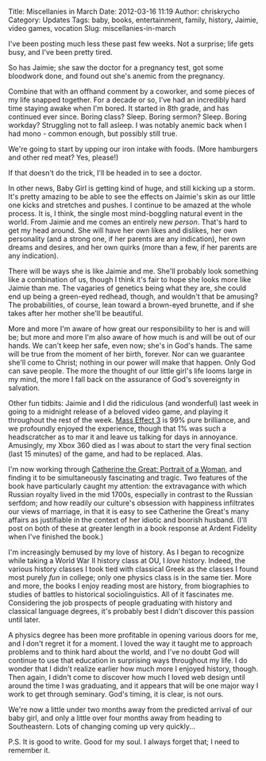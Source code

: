Title: Miscellanies in March
Date: 2012-03-16 11:19
Author: chriskrycho
Category: Updates
Tags: baby, books, entertainment, family, history, Jaimie, video games, vocation
Slug: miscellanies-in-march

I've been posting much less these past few weeks. Not a surprise; life
gets busy, and I've been pretty tired.

So has Jaimie; she saw the doctor for a pregnancy test, got some
bloodwork done, and found out she's anemic from the pregnancy.

Combine that with an offhand comment by a coworker, and some pieces of
my life snapped together. For a decade or so, I've had an incredibly
hard time staying awake when I'm bored. It started in 8th grade, and has
continued ever since. Boring class? Sleep. Boring sermon? Sleep. Boring
workday? Struggling not to fall asleep. I was notably anemic back when I
had mono - common enough, but possibly still true. <!--more-->

We're going to start by upping our iron intake with foods. (More
hamburgers and other red meat? Yes, please!)

If that doesn't do the trick, I'll be headed in to see a doctor.

In other news, Baby Girl is getting kind of huge, and still kicking up a
storm. It's pretty amazing to be able to see the effects on Jaimie's
skin as our little one kicks and stretches and pushes. I continue to be
amazed at the whole process. It is, I think, the single most
mind-boggling natural event in the world. From Jaimie and me comes an
entirely new *person*. That's hard to get my head around. She will have
her own likes and dislikes, her own personality (and a strong one, if
her parents are any indication), her own dreams and desires, and her own
quirks (more than a few, if her parents are any indication).

There will be ways she is like Jaimie and me. She'll probably look
something like a combination of us, though I think it's fair to hope she
looks more like Jaimie than me. The vagaries of genetics being what they
are, she could end up being a green-eyed redhead, though, and wouldn't
that be amusing? The probabilities, of course, lean toward a brown-eyed
brunette, and if she takes after her mother she'll be beautiful.

More and more I'm aware of how great our responsibility to her is and
will be; but more and more I'm also aware of how much is and will be out
of our hands. We can't keep her safe, even now; she's in God's hands.
The same will be true from the moment of her birth, forever. Nor can we
guarantee she'll come to Christ; nothing in our power will make that
happen. Only God can save people. The more the thought of our little
girl's life looms large in my mind, the more I fall back on the
assurance of God's sovereignty in salvation.

Other fun tidbits: Jaimie and I did the ridiculous (and wonderful) last
week in going to a midnight release of a beloved video game, and playing
it throughout the rest of the week. [Mass Effect 3][] is 99% pure
brilliance, and we profoundly enjoyed the experience, though that 1% was
such a headscratcher as to mar it and leave us talking for days in
annoyance. Amusingly, my Xbox 360 died as I was about to start the very
final section (last 15 minutes) of the game, and had to be replaced.
Alas.

I'm now working through [Catherine the Great: Portrait of a Woman][],
and finding it to be simultaneously fascinating and tragic. Two features
of the book have particularly caught my attention: the extravagance with
which Russian royalty lived in the mid 1700s, especially in contrast to
the Russian serfdom; and how readily our culture's obsession with
happiness infiltrates our views of marriage, in that it is easy to see
Catherine the Great's many affairs as justifiable in the context of her
idiotic and boorish husband. (I'll post on both of these at greater
length in a book response at Ardent Fidelity when I've finished the
book.)

I'm increasingly bemused by my love of history. As I began to recognize
while taking a World War II history class at OU, I *love* history.
Indeed, the various history classes I took tied with classical Greek as
the classes I found most purely *fun* in college; only one physics class
is in the same tier. More and more, the books I enjoy reading most are
history, from biographies to studies of battles to historical
sociolinguistics. All of it fascinates me. Considering the job prospects
of people graduating with history and classical language degrees, it's
probably best I didn't discover this passion until later.

A physics degree has been more profitable in opening various doors for
me, and I don't regret it for a moment. I loved the way it taught me to
approach problems and to think hard about the world, and I've no doubt
God will continue to use that education in surprising ways throughout my
life. I do wonder that I didn't realize earlier how much more I enjoyed
history, though. Then again, I didn't come to discover how much I loved
web design until around the time I was graduating, and it appears that
will be one major way I work to get through seminary. God's timing, it
is clear, is not ours.

We're now a little under two months away from the predicted arrival of
our baby girl, and only a little over four months away from heading to
Southeastern. Lots of changing coming up very quickly...

P.S. It is good to write. Good for my soul. I always forget that; I need
to remember it.

  [Mass Effect 3]: http://www.amazon.com/gp/product/B004FYEZMQ/ref=as_li_ss_tl?ie=UTF8&tag=thafl-20&linkCode=as2&camp=1789&creative=390957&creativeASIN=B004FYEZMQ
    "Mass Effect 3 @Amazon"
  [Catherine the Great: Portrait of a Woman]: http://www.amazon.com/gp/product/0679456724/ref=as_li_ss_tl?ie=UTF8&tag=thafl-20&linkCode=as2&camp=1789&creative=390957&creativeASIN=0679456724
    "Catherine the Great @Amazon"
